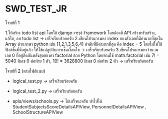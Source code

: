 # SWD_TEST_JR
โจทย์ที่ 1

1.ให้สร้าง todo list api โดยใช้ django-rest-framework โดยต้องมี API สร้างหรับสร้าง, แก้ไข, ลบ todo list -> เสร็จเรียบร้อยครับ
2.เขียนโปรแกรมหา index ของตัวเลขที่มีค่ามากที่สุดใน Array ด้วยภาษา python เช่น [1,2,1,3,5,6,4] ลำดับที่มีค่ามากที่สุด คือ index = 5 โดยไม่ให้ใช้ฟังก์ชั่นที่มีอยู่แล้ว ให้ใช้แค่ลูปกับการเช็คเงื่อนไข -> เสร็จเรียบร้อยครับ
3.เขียนโปรแกรมหาจำนวนเลข 0 ที่อยู่ติดกันหลังสุดของค่า factorial ด้วย Python โดยห้ามใช้ math.factorial เช่น 7! = 5040 มีเลข 0 ต่อท้าย 1 ตัว, 10! = 3628800 มีเลข 0 ต่อท้าย 2 ตัว -> เสร็จเรียบร้อยครับ
 

โจทย์ที่ 2 (ตามไฟล์แนบ)

 

- logical_test.py -> เสร็จเรียบร้อยครับ

- logical_test_2.py -> เสร็จเรียบร้อยครับ

- apis/views/schools.py -> ไม่เสร็จนะครับ ทำไปได้ StudentSubjectsScoreDetailsAPIView, PersonnelDetailsAPIView , SchoolStructureAPIView
